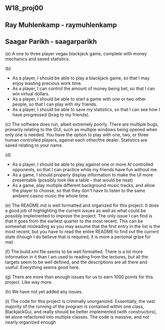 ## W18_proj00 ##
## Ray Muhlenkamp - raymuhlenkamp
## Saagar Parikh - saagarparikh

(a) A one to three player vegas blackjack game, complete with money mechanics and saved statistics.

(b) 
- As a player, I should be able to play a blackjack game, so that I may enjoy wasting precious work time. 
- As a player, I can control the amount of money being bet, so that I can win virtual dollars.
- As a player, I should be able to start a game with one or two other people, so that I can play with my friends.
- As a player, I should be able to save my statistics, so that I can see how I have progressed (brag to my friends).

(c) The software does run, albeit extremely poorly. There are multiple bugs, primarily relating to the GUI, such as multiple windows being opened when only one is needed. You have the option to play with one, two, or three human controlled players, against each other/the dealer. Statistics are saved relating to your name. 

(d)
- As a player, I should be able to play against one or more AI controlled opponents, so that I can practice while my friends have fun without me.
- As a game, I should properly display information to make the UI more presentable (possibly look like a table - that would be neat)
- As a game, play multiple different background music tracks, and allow the player to choose, so that they don't have to listen to the same ambient casino music the whole time.

(e)
The README.md is well formatted and organized for this project. It does a good job of highlighting the current issues as well as what could be possibly implemented to improve the project. The only issue I can find is that it goes from the earliest quarter to the most recent. This can be somewhat misleading as you may assume that the first entry in the list is the most recent, but you have to read the entire README to find out the current state (though I do believe that is required, it is more a personal gripe for me).

(f)
The build.xml file seems to be well formatted. There is a lot more information in it than I am used to reading from the lectures, but all the targets seem to be well defined, and the descriptions are all there and useful. Everything seems good here.

(g)
There are more than enough issues for us to earn 1000 points for this project. Like way more.

(h)
We have not yet added any issues.

(i)
The code for this project is criminally unorganized. Essentially, the vast majority of the running of the program is contained within one class, BlackjackGui, and really should be better implemented (with constructors), let alone refactored into multiple classes. The code is massive, and not nearly organized enough


